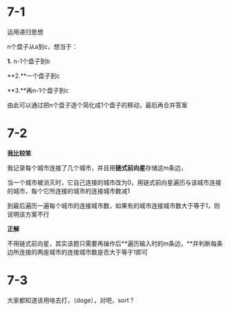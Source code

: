 # 7-1

运用递归思想

n个盘子从a到c，想当于：

**1.** n-1个盘子到b

**2.**一个盘子到c

**3.**再n-1个盘子到c

由此可以通过把n个盘子逐个简化成1个盘子的移动，最后再合并答案

# 7-2

**我比较笨**

我记录每个城市连接了几个城市，并且用**链式前向星**存储这m条边，

当一个城市被消灭时，它自己连接的城市改为0，用链式前向星遍历与该城市连接的城市，每个它所连接的城市的连接城市数减1

到最后遍历一遍每个城市的连接城市数，如果有的城市连接城市数大于等于1，则说明该方案不行

**正解**

不用链式前向星，其实该题只需要再操作后**遍历输入时的m条边，**并判断每条边所连接的两座城市的连接城市数是否大于等于1即可

# 7-3

大家都知道该用啥去打，（doge），对吧，sort？